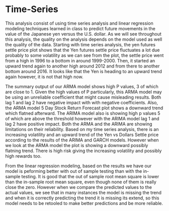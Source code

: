 # Time-Series

This analysis consist of using time series analysis and linear regression modeling techniques learned in class to predict future movements in the value of the Japanese yen versus the U.S. dollar. As we will see throughout this analysis, the quality on the analysis depends on the model used as well the quality of the data. Starting with time series analysis, the yen futures settle price plot shows that the Yen futures settle price fluctuates a lot due probably to some volatility as we can see from the plot, the settle price went from a high in 1996 to a bottom in around 1999-2000. Then, it started an upward trend again to another high around 2012 and from there to another bottom around 2016. It looks like that the Yen is heading to an upward trend again however, it is not that high now.

The summary output of our ARMA model shows high P values, 3 of which are close to 1. Given the high values of P particularly, this ARMA model may be using an unreliable coefficient that might cause misleading results. Both lag 1 and lag 2 have negative impact with with negative coefficients. Also, the ARMA model 5 Day Stock Return Forecast plot shows a downward trend which flatned afterward. The ARIMA model also is showing high p values 5 of which are above the threshold however with the ARIMA model lag 1 and lag 2 have positive impact. Both the ARMA and the ARIMA are showing limitations on their reliability.
Based on my time series analysis, there is an increasing volatility and an upward trend of the Yen vs Dollars Settle price according to the results of the ARIMA and GARCH models. However when we look at the ARMA model the plot is showing a downward possibly flatning trend. There is high risk giving the increasing volatility and possibly high rewards too. 

From the linear regression modeling, based on the results we have our model is peforming better with out of sample testing than with the in-sample testing. It is good that the out of sample root mean square is lower than the in-sample root mean square, even though none of them is really close the zero. However when we compare the predicted values to the actual values, we see that in many instances the model is missing the trend and when it is correctly predicting the trend it is missing its extend, so this model needs to be retooled to make better predictions and be more reliable. 



